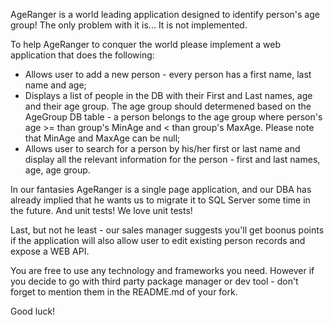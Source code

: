 AgeRanger is a world leading application designed to identify person's age group!
The only problem with it is... It is not implemented.

To help AgeRanger to conquer the world please implement a web application that does the following:

 - Allows user to add a new person - every person has a first name, last name and age;
 - Displays a list of people in the DB with their First and Last names, age and their age group. The age group should determened based on the AgeGroup DB table - a person belongs to the age group where person's age >= 
 than group's MinAge and < than group's MaxAge. Please note that MinAge and MaxAge can be null;
 - Allows user to search for a person by his/her first or last name and display all the relevant information for the person - first and last names, age, age group.

In our fantasies AgeRanger is a single page application, and our DBA has already implied that he wants us to migrate it to SQL Server some time in the future.
And unit tests! We love unit tests!

Last, but not he least - our sales manager suggests you'll get boonus points if the application will also allow user to edit existing person records and expose a WEB API.

You are free to use any technology and frameworks you need. However if you decide to go with third party package manager or dev tool - don't forget to mention them in the README.md of your fork.

Good luck!